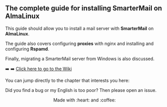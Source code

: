 ## The complete guide for installing SmarterMail on AlmaLinux

This guide should allow you to install a mail server with **SmarterMail** on **AlmaLinux**.

The guide also covers configuring **proxies** with nginx and installing and configuring **Rspamd**.

Finally, migrating a SmarterMail server from Windows is also discussed.

:arrow_right: :arrow_right: [Click here to go to the Wiki](../../wiki)

You can jump directly to the chapter that interests you here:

Did you find a bug or my English is too poor? Then please open an issue.

<p align="center">Made with :heart: and :coffee:</p>

